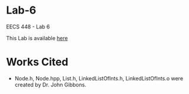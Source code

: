 # Lab-6
EECS 448 - Lab 6

This Lab is available [here](https://wiki.ittc.ku.edu/ittc_wiki/index.php?title=EECS448:Lab6&oldid=19993)

# Works Cited
* Node.h, Node.hpp, List.h, LinkedListOfInts.h, LinkedListOfInts.o were created by Dr. John Gibbons.
